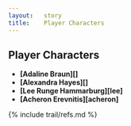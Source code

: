 ```yaml
---
layout:   story
title:    Player Characters
---
```


Player Characters
-----------------

- **[Adaline Braun][]**
- **[Alexandra Hayes][]**
- **[Lee Runge Hammarburg][lee]**
- **[Acheron Erevnitis][acheron]**

{% include trail/refs.md %}
